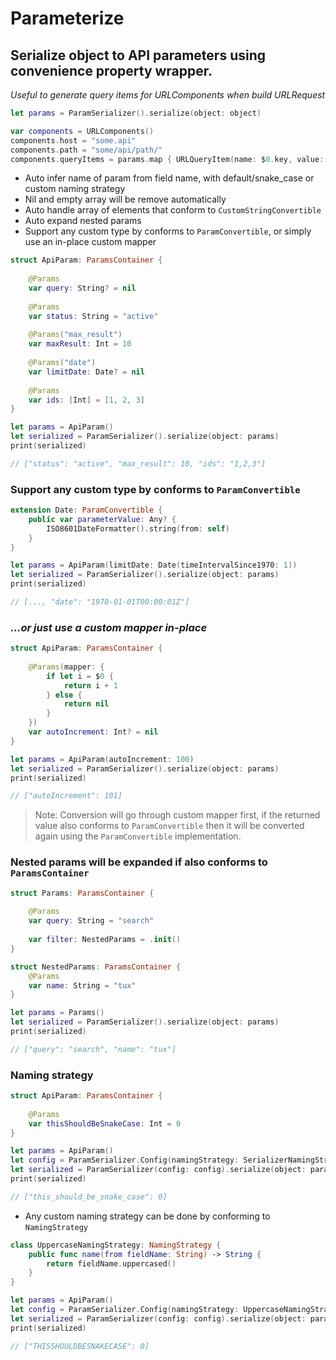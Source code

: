 # Parameterize

## Serialize object to API parameters using convenience property wrapper.

_Useful to generate query items for URLComponents when build URLRequest_

```swift
let params = ParamSerializer().serialize(object: object)

var components = URLComponents()
components.host = "some.api"
components.path = "some/api/path/"
components.queryItems = params.map { URLQueryItem(name: $0.key, value: "\($0.value)")}
```

- Auto infer name of param from field name, with default/snake_case or custom naming strategy
- Nil and empty array will be remove automatically
- Auto handle array of elements that conform to `CustomStringConvertible`
- Auto expand nested params
- Support any custom type by conforms to `ParamConvertible`, or simply use an in-place custom mapper

```swift
struct ApiParam: ParamsContainer {
    
    @Params
    var query: String? = nil
    
    @Params
    var status: String = "active"
    
    @Params("max_result")
    var maxResult: Int = 10
    
    @Params("date")
    var limitDate: Date? = nil
    
    @Params
    var ids: [Int] = [1, 2, 3]
}

let params = ApiParam()
let serialized = ParamSerializer().serialize(object: params)
print(serialized)

// ["status": "active", "max_result": 10, "ids": "1,2,3"]
```

### Support any custom type by conforms to `ParamConvertible`


```swift 
extension Date: ParamConvertible {
    public var parameterValue: Any? {
        ISO8601DateFormatter().string(from: self)
    }
}

let params = ApiParam(limitDate: Date(timeIntervalSince1970: 1))
let serialized = ParamSerializer().serialize(object: params)
print(serialized)

// [..., "date": "1970-01-01T00:00:01Z"]
```

### _...or just use a custom mapper in-place_

```swift
struct ApiParam: ParamsContainer {
    
    @Params(mapper: { 
        if let i = $0 {
            return i + 1
        } else {
            return nil
        }
    })
    var autoIncrement: Int? = nil
}

let params = ApiParam(autoIncrement: 100)
let serialized = ParamSerializer().serialize(object: params)
print(serialized)

// ["autoIncrement": 101]
```

> Note: Conversion will go through custom mapper first, if the returned value also conforms to `ParamConvertible` then it will be converted again using the `ParamConvertible` implementation.

### Nested params will be expanded if also conforms to `ParamsContainer`

```swift
struct Params: ParamsContainer {
    
    @Params
    var query: String = "search"
    
    var filter: NestedParams = .init()
}

struct NestedParams: ParamsContainer {
    @Params
    var name: String = "tux"
}

let params = Params()
let serialized = ParamSerializer().serialize(object: params)
print(serialized)

// ["query": "search", "name": "tux"]
```

### Naming strategy

```swift
struct ApiParam: ParamsContainer {
    
    @Params
    var thisShouldBeSnakeCase: Int = 0
}

let params = ApiParam()
let config = ParamSerializer.Config(namingStrategy: SerializerNamingStrategy.convertToSnakeCase)
let serialized = ParamSerializer(config: config).serialize(object: params)
print(serialized)

// ["this_should_be_snake_case": 0]
```

- Any custom naming strategy can be done by conforming to `NamingStrategy`

```swift
class UppercaseNamingStrategy: NamingStrategy {
    public func name(from fieldName: String) -> String {
        return fieldName.uppercased()
    }
}

let params = ApiParam()
let config = ParamSerializer.Config(namingStrategy: UppercaseNamingStrategy())
let serialized = ParamSerializer(config: config).serialize(object: params)
print(serialized)

// ["THISSHOULDBESNAKECASE": 0]
```
